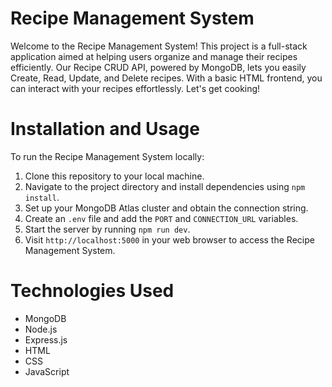 # Recipe Management System
Welcome to the Recipe Management System! This project is a full-stack application aimed at helping users organize and manage their recipes efficiently. Our Recipe CRUD API, powered by MongoDB, lets you easily Create, Read, Update, and Delete recipes. With a basic HTML frontend, you can interact with your recipes effortlessly. Let's get cooking!

# Installation and Usage
To run the Recipe Management System locally:

1. Clone this repository to your local machine.
2. Navigate to the project directory and install dependencies using `npm install`.
3. Set up your MongoDB Atlas cluster and obtain the connection string.
4. Create an `.env` file and add the `PORT` and `CONNECTION_URL` variables.
5. Start the server by running `npm run dev`.
6. Visit `http://localhost:5000` in your web browser to access the Recipe Management System.
# Technologies Used
- MongoDB
- Node.js
- Express.js
- HTML
- CSS
- JavaScript
